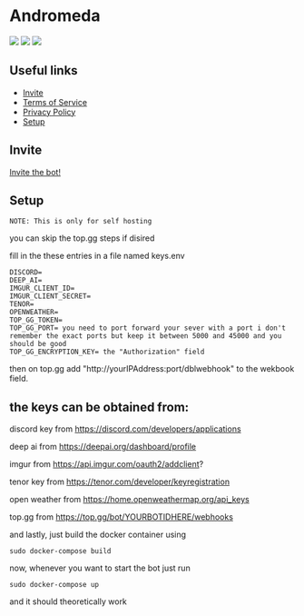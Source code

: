 # Andromeda

<a href="https://github.com/JustTemmie/space-bot/blob/main/LICENSE"><img src="https://img.shields.io:/github/license/JustTemmie/space-bot?color=informational"></img></a>
<a href="https://github.com/JustTemmie/space-bot/issues"><img src="https://img.shields.io:/github/issues/JustTemmie/space-bot?color=important"></img></a>
<a href="https://twitter.com/intent/tweet?text=Wow:&url=https%3A%2F%2Fgithub.com%2FJustTemmie%2Fspace-bot"><img src="https://img.shields.io:/twitter/url?style=social&url=https%3A%2F%2Fgithub.com%2FJustTemmie%2Fspace-bot"></img></a>

## Useful links
- [Invite](#invite)
- [Terms of Service](service.md)
- [Privacy Policy](privacy-policy.md)
- [Setup](#setup)


## Invite

<a href="https://discord.com/oauth2/authorize?client_id=870019731527204875&permissions=1541842332758&scope=bot%20applications.commands">
  Invite the bot!
</a>
<br/>

##  Setup
`NOTE: This is only for self hosting`

you can skip the top.gg steps if disired

fill in the these entries in a file named keys.env

```
DISCORD=
DEEP_AI=
IMGUR_CLIENT_ID=
IMGUR_CLIENT_SECRET=
TENOR=
OPENWEATHER=
TOP_GG_TOKEN=
TOP_GG_PORT= you need to port forward your sever with a port i don't remember the exact ports but keep it between 5000 and 45000 and you should be good
TOP_GG_ENCRYPTION_KEY= the "Authorization" field
```
then on top.gg add "http://yourIPAddress:port/dblwebhook" to the wekbook field.

## the keys can be obtained from:

discord key from https://discord.com/developers/applications

deep ai from https://deepai.org/dashboard/profile

imgur from https://api.imgur.com/oauth2/addclient?

tenor key from https://tenor.com/developer/keyregistration

open weather from https://home.openweathermap.org/api_keys

top.gg from https://top.gg/bot/YOURBOTIDHERE/webhooks



and lastly, just build the docker container using

`sudo docker-compose build`


now, whenever you want to start the bot just run

`sudo docker-compose up`

and it should theoretically work
